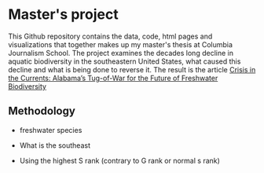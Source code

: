 # Master's project
This Github repository contains the data, code, html pages and visualizations that together makes up my master's thesis at Columbia Journalism School. The project examines the decades long decline in aquatic biodiversity in the southeastern United States, what caused this decline and what is being done to reverse it. 
The result is the article
[Crisis in the Currents: Alabama’s Tug-of-War for the Future of Freshwater Biodiversity](https://laurabejder.com/masters-project/)

## Methodology

- freshwater species

- What is the southeast

- Using the highest S rank (contrary to G rank or normal s rank)
